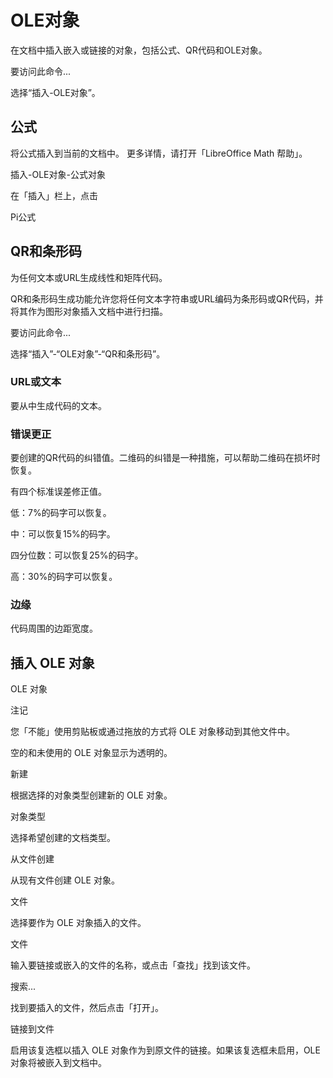 # OLE对象

在文档中插入嵌入或链接的对象，包括公式、QR代码和OLE对象。

要访问此命令...

选择“插入-OLE对象”。 

## 公式

将公式插入到当前的文档中。 更多详情，请打开「LibreOffice Math 帮助」。

插入-OLE对象-公式对象

在「插入」栏上，点击

Pi公式

## QR和条形码


为任何文本或URL生成线性和矩阵代码。


QR和条形码生成功能允许您将任何文本字符串或URL编码为条形码或QR代码，并将其作为图形对象插入文档中进行扫描。


要访问此命令...


选择“插入”-“OLE对象”-“QR和条形码”。


### URL或文本


要从中生成代码的文本。

### 错误更正


要创建的QR代码的纠错值。二维码的纠错是一种措施，可以帮助二维码在损坏时恢复。


有四个标准误差修正值。


低：7%的码字可以恢复。


中：可以恢复15%的码字。


四分位数：可以恢复25%的码字。


高：30%的码字可以恢复。


### 边缘


代码周围的边距宽度。

## 插入 OLE 对象

OLE 对象

注记

您「不能」使用剪贴板或通过拖放的方式将 OLE 对象移动到其他文件中。

空的和未使用的 OLE 对象显示为透明的。

新建

根据选择的对象类型创建新的 OLE 对象。

对象类型

选择希望创建的文档类型。

从文件创建

从现有文件创建 OLE 对象。

文件

选择要作为 OLE 对象插入的文件。

文件

输入要链接或嵌入的文件的名称，或点击「查找」找到该文件。

搜索...

找到要插入的文件，然后点击「打开」。

链接到文件

启用该复选框以插入 OLE 对象作为到原文件的链接。如果该复选框未启用，OLE 对象将被嵌入到文档中。